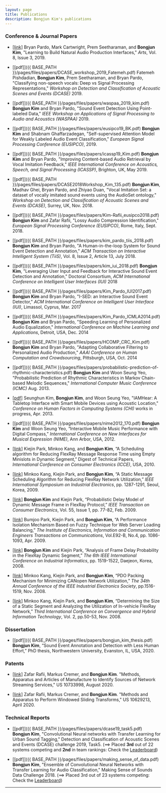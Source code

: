 ```yaml
---
layout: page
title: Publications
description: Bongjun Kim's publications
---
```


### Conference & Journal Papers

* [[link]](https://www.mdpi.com/2076-0752/8/3/110/htm) Bryan Pardo, Mark Cartwright, Prem Seetharaman, and **Bongjun Kim**, "Learning to Build Natural Audio Production Interfaces," *Arts*, Vol. 8, Issue 3, 2019.

* [[pdf]]({{ BASE_PATH }}/pages/files/papers/DCASE_workshop_2019_Fatemeh.pdf) Fatemeh Pishdadian, **Bongjun Kim**, Prem Seetharaman, and Bryan Pardo, "Classifying non-speech vocals: Deep vs Signal Processing Representations," *Workshop on Detection and Classification of Acoustic Scenes and Events (DCASE)* 2019.

* [[pdf]]({{ BASE_PATH }}/pages/files/papers/waspaa_2019_kim.pdf) **Bongjun Kim** and Bryan Pardo, "Sound Event Detection Using Point-labeled Data," *IEEE Workshop on Applications of Signal Processing to Audio and Acoustics (WASPAA)* 2019.

* [[pdf]]({{ BASE_PATH }}/pages/files/papers/eusipco19_BK.pdf) **Bongjun Kim** and Shabnam Ghaffarzadegan, "Self-supervised Attention Model for Weakly Labeled Audio Event Classification," *European Signal Processing Conference (EUSIPCO)*, 2019.

* [[pdf]]({{ BASE_PATH }}/pages/files/papers/icassp19_Kim.pdf) **Bongjun Kim** and Bryan Pardo, "Improving Content-based Audio Retrieval by Vocal Imitation Feedback," *IEEE International Conference on Acoustics, Speech, and Signal Processing (ICASSP)*, Brighton, UK, May 2019.

* [[pdf]]({{ BASE_PATH }}/pages/files/papers/DCASE2018Workshop_Kim_135.pdf) **Bongjun Kim**, Madhav Ghei, Bryan Pardo, and Zhiyao Duan, "Vocal Imitation Set: a dataset of vocally imitated sound events using the AudioSet ontology," *Workshop on Detection and Classification of Acoustic Scenes and Events (DCASE)*, Surrey, UK, Nov. 2018.

* [[pdf]]({{ BASE_PATH }}/pages/files/papers/Kim-Rafii_eusipco2018.pdf) **Bongjun Kim** and Zafar Rafii, "Lossy Audio Compression Identification," *European Signal Processing Conference (EUSIPCO)*, Rome, Italy, Sept. 2018.

* [[pdf]]({{ BASE_PATH }}/pages/files/papers/kim_pardo_tiis_2018.pdf) **Bongjun Kim** and Bryan Pardo, "A Human-in-the-loop System for Sound Event Detection and Annotation," *ACM Transaction on Interactive Intelligent System (TiiS)*, Vol. 8, Issue 2, Article 13, July 2018.

* [[pdf]]({{ BASE_PATH }}/pages/files/papers/kim_iui_2018.pdf) **Bongjun Kim**, "Leveraging User Input and Feedback for Interactive Sound Event Detection and Annotation," Doctoral Consortium, *ACM International Conference on Intelligent User Interfaces (IUI)* 2018

* [[pdf]]({{ BASE_PATH }}/pages/files/papers/Kim_Pardo_IUI2017.pdf) **Bongjun Kim** and Bryan Pardo, "I-SED: an Interactive Sound Event Detector," *ACM International Conference on Intelligent User Interface (IUI)*, Limassol, Cyprus, Mar. 2017

* [[pdf]]({{ BASE_PATH }}/pages/files/papers/Kim_Pardo_ICMLA2014.pdf) **Bongjun Kim** and Bryan Pardo, "Speeding Learning of Personalized Audio Equalization," *International Conference on Machine Learning and Applications*, Detroit, USA, Dec. 2014

* [[pdf]]({{ BASE_PATH }}/pages/files/papers/HCOMP_CRC_Kim.pdf) **Bongjun Kim** and Bryan Pardo, "Adapting Collaborative Filtering to Personalized Audio Production," *AAAI Conference on Human Computation and Crowdsourcing*, Pittsburgh, USA, Oct. 2014

* [[pdf]]({{ BASE_PATH }}/pages/files/papers/probabilistic-prediction-of-rhythmic-characteristics.pdf) **Bongjun Kim** and Woon Seung Yeo, "Probabilistic Prediction of Rhythmic Characteristics in Markov Chain-based Melodic Sequences," *International Computer Music Conference (ICMC)* Aug. 2013.

* [[pdf]](https://dl.acm.org/citation.cfm?id=2468628) Seunghun Kim, **Bongjun Kim**, and Woon Seung Yeo, "IAMHear: A Tabletop Interface with Smart Mobile Devices using Acoustic Location," *Conference on Human Factors in Computing Systems (CHI)* works in progress, Apr. 2013.

* [[pdf]]({{ BASE_PATH }}/pages/files/papers/nime2012_170.pdf) **Bongjun Kim** and Woon Seung Yeo, “Interactive Mobile Music Performance with Digital Compass,” *International Conference on New Interfaces for Musical Expression (NIME)*, Ann Arbor, USA, 2012.

* [[link]](http://ieeexplore.ieee.org/document/5418946/) Kiejin Park, Minkoo Kang, and **Bongjun Kim**, “A Scheduling algorithm for Reducing FlexRay Message Response Time using Empty Minislots in Dynamic Segment,” Digest of Technical Papers, *International Conference on Consumer Electronics (ICCE)*, USA, 2010.

* [[link]](http://ieeexplore.ieee.org/document/5214710/) Minkoo Kang, Kiejin Park, and **Bongjun Kim**, “A Static Message Scheduling Algorithm for Reducing FlexRay Network Utilization,” *IEEE International Symposium on Industrial Electronics*, pp. 1287-1291, Seoul, Korea, 2009.

* [[link]](http://ieeexplore.ieee.org/abstract/document/5012290/) **Bongjun Kim** and Kiejin Park, “Probabilistic Delay Model of Dynamic Message Frame in FlexRay Protocol,” *IEEE Transaction on Consumer Electronics*, Vol. 55, Issue 1, pp. 77-82, Feb. 2009.

* [[link]](http://search.ieice.org/bin/summary.php?id=e92-b_4_1086) Bumjoo Park, Kiejin Park, and **Bongjun Kim**, “A Performance Isolation Mechanism Based on Fuzzy Technique for Web Server Loading Balancing,” *The Institute of Electronics, Information and Communication Engineers Transactions on Communications*, Vol.E92-B, No.4, pp. 1086-1093, Apr. 2009.

* [[link]](http://ieeexplore.ieee.org/document/4618345/) **Bongjun Kim** and Kiejin Park, “Analysis of Frame Delay Probability in the FlexRay Dynamic Segment,” *The 6th IEEE International Conference on Industrial Informatics*, pp. 1519-1522, Daejeon, Korea, 2008.

* [[link]](http://ieeexplore.ieee.org/document/4758178/) Minkoo Kang, Kiejin Park, and **Bongjun Kim**, “PDO Packing Mechanism for Minimizing CANopen Network Utilization,” *The 34th Annual Conference of the IEEE Industrial Electronics Society*, pp.1516-1519, Nov. 2008.

* [[link]](http://ieeexplore.ieee.org/document/4682212/) Minkoo Kang, Kiejin Park, and **Bongjun Kim**, “Determining the Size of a Static Segment and Analyzing the Utilization of In-vehicle FlexRay Network,” *Third International Conference on Convergence and Hybrid Information Technology*, Vol. 2, pp.50-53, Nov. 2008.

### Dissertation
* [[pdf]]({{ BASE_PATH }}/pages/files/papers/bongjun_kim_thesis.pdf) **Bongjun Kim**, “Sound Event Annotation and Detection with Less Human Effort,” PhD thesis, Northwestern University, Evanston, IL, USA, 2020.

### Patents

* [[link]](http://www.freepatentsonline.com/y2019/0122673.html) Zafar Rafii, Markus Cremer, and **Bongjun Kim**. "Methods, Apparatus and Articles of Manufacture to Identify Sources of Network Streaming Services," US 10733998, August 2020.

* [[link]](http://www.freepatentsonline.com/y2019/0122678.html) Zafar Rafii, Markus Cremer, and **Bongjun Kim**. "Methods and Apparatus to Perform Windowed Sliding Transforms," US 10629213, April 2020.



### Technical Reports
* [[pdf]]({{ BASE_PATH }}/pages/files/papers/dcase19_task5.pdf) **Bongjun Kim**, "Convolutional Neural networks with Transfer Learning for Urban Sound Tagging," Detection and Classification of Acoustic Scenes and Events (DCASE) challenge 2019, Task5. (==> Placed **3rd** out of 22 systems competing and **2nd** in team rankings: Check the [Leaderboard](http://dcase.community/challenge2019/task-urban-sound-tagging-results))

* [[pdf]]({{ BASE_PATH }}/pages/files/papers/making_sense_of_data.pdf) **Bongjun Kim**, "Ensemble of Convolutional Neural Networks with Transfer Learning for Audio Classification," Making Sense of Sounds Data Challenge 2018. (==> Placed 3rd out of 23 systems competing: Check the [Leaderboard](https://cvssp.org/projects/making_sense_of_sounds/site/challenge/#results))

<hr>
<!-- 
### Talks & Lectures
* [[slide]]() Bongjun kim, "Collaborative filtering," EECS 352: Machine Learning, Northwestern University, 2018.
* [[slide]]() Bongjun kim, "Sound Classification," CS 352: Machine Perception of Music and Audio, Northwestern University, 2019. -->

